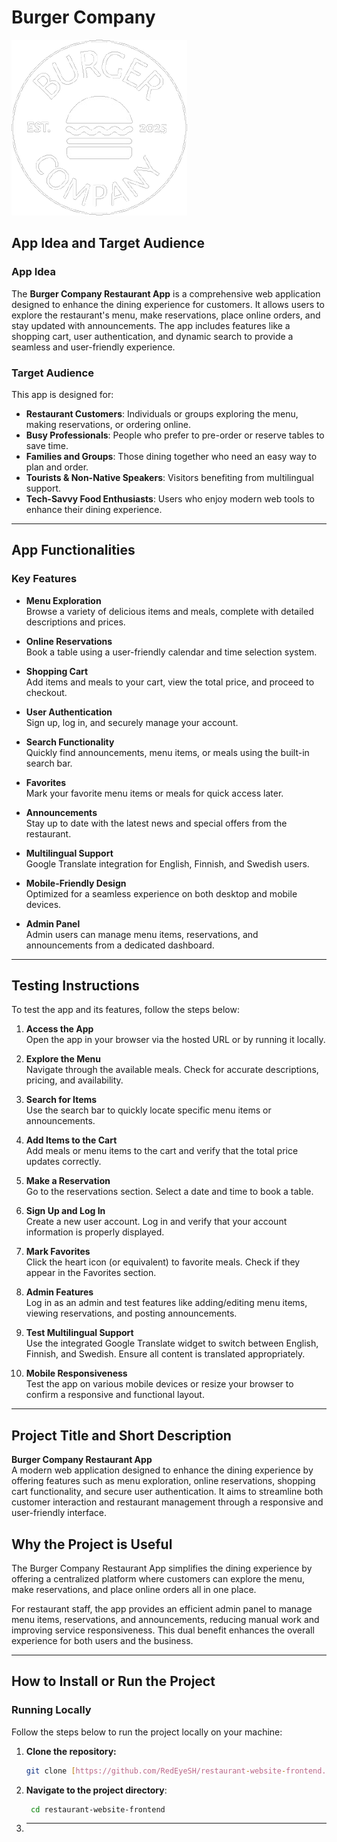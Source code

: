 # Burger Company
![Burger Company](./images/logo_trimmed.png)

## App Idea and Target Audience

### App Idea

The **Burger Company Restaurant App** is a comprehensive web application designed to enhance the dining experience for customers. It allows users to explore the restaurant's menu, make reservations, place online orders, and stay updated with announcements. The app includes features like a shopping cart, user authentication, and dynamic search to provide a seamless and user-friendly experience.

### Target Audience
This app is designed for:

- **Restaurant Customers**: Individuals or groups exploring the menu, making reservations, or ordering online.
- **Busy Professionals**: People who prefer to pre-order or reserve tables to save time.
- **Families and Groups**: Those dining together who need an easy way to plan and order.
- **Tourists & Non-Native Speakers**: Visitors benefiting from multilingual support.
- **Tech-Savvy Food Enthusiasts**: Users who enjoy modern web tools to enhance their dining experience.

---

## App Functionalities
### Key Features

- **Menu Exploration**  
  Browse a variety of delicious items and meals, complete with detailed descriptions and prices.

- **Online Reservations**  
  Book a table using a user-friendly calendar and time selection system.

- **Shopping Cart**  
  Add items and meals to your cart, view the total price, and proceed to checkout.

- **User Authentication**  
  Sign up, log in, and securely manage your account.

- **Search Functionality**  
  Quickly find announcements, menu items, or meals using the built-in search bar.

- **Favorites**  
  Mark your favorite menu items or meals for quick access later.

- **Announcements**  
  Stay up to date with the latest news and special offers from the restaurant.

- **Multilingual Support**  
  Google Translate integration for English, Finnish, and Swedish users.

- **Mobile-Friendly Design**  
  Optimized for a seamless experience on both desktop and mobile devices.

- **Admin Panel**  
  Admin users can manage menu items, reservations, and announcements from a dedicated dashboard.

---

## Testing Instructions

To test the app and its features, follow the steps below:

1. **Access the App**  
   Open the app in your browser via the hosted URL or by running it locally.

2. **Explore the Menu**  
   Navigate through the available meals. Check for accurate descriptions, pricing, and availability.

3. **Search for Items**  
   Use the search bar to quickly locate specific menu items or announcements.

4. **Add Items to the Cart**  
   Add meals or menu items to the cart and verify that the total price updates correctly.

5. **Make a Reservation**  
   Go to the reservations section. Select a date and time to book a table.

6. **Sign Up and Log In**  
   Create a new user account. Log in and verify that your account information is properly displayed.

7. **Mark Favorites**  
   Click the heart icon (or equivalent) to favorite meals. Check if they appear in the Favorites section.

8. **Admin Features**  
   Log in as an admin and test features like adding/editing menu items, viewing reservations, and posting announcements.

9. **Test Multilingual Support**  
   Use the integrated Google Translate widget to switch between English, Finnish, and Swedish. Ensure all content is translated appropriately.

10. **Mobile Responsiveness**  
    Test the app on various mobile devices or resize your browser to confirm a responsive and functional layout.

---

## Project Title and Short Description
**Burger Company Restaurant App**  
A modern web application designed to enhance the dining experience by offering features such as menu exploration, online reservations, shopping cart functionality, and secure user authentication. It aims to streamline both customer interaction and restaurant management through a responsive and user-friendly interface.

## Why the Project is Useful

The Burger Company Restaurant App simplifies the dining experience by offering a centralized platform where customers can explore the menu, make reservations, and place online orders all in one place. 

For restaurant staff, the app provides an efficient admin panel to manage menu items, reservations, and announcements, reducing manual work and improving service responsiveness. This dual benefit enhances the overall experience for both users and the business.

---
## How to Install or Run the Project

### **Running Locally**

Follow the steps below to run the project locally on your machine:

1. **Clone the repository:**
   ```bash
   git clone [https://github.com/RedEyeSH/restaurant-website-frontend.git]
2. **Navigate to the project directory**:
   ```bash
    cd restaurant-website-frontend
3. ****

